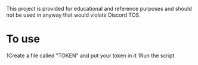 This project is provided for educational and reference purposes and should not be used in anyway that would violate Discord TOS.

# To use
1Create a file called "TOKEN" and put your token in it
1Run the script